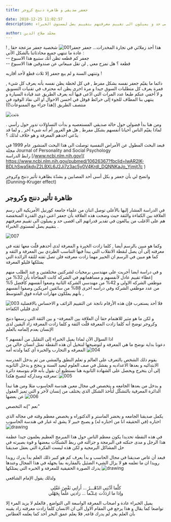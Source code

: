 ```yaml
---
title: جعفر صديقي و ظاهرة دننج كروجر

date: 2018-12-25 11:02:57
description: في الدراسة المشار إليها  توصل اثنان من علماء جامعة كورنيل الأمريكية الى رسم العلاقة بين الكفاءة والثقة حيث وضحت هذه العلاقة بأن جعفر اعني  ذوي القدرة المنخفضة هم على الاغلب من يبالغون في تقدير قدراتهم الى اقصى حد و يميلون الى تقييم معرفتهم بتقييم يصل لمستوى الخبراء .

author: محمّد صلاح الدين
---
```



! هذا أحد زملائي في تجارة المخدرات… جعفر
![جعفر001](../../images/001/jafar001.jpg)
شخصية جعفر مزعجة حقا , عادة ما تنتهي جميع محادثاتنا بالشكل الأتي :  
--  جعفر كم قطعه تظن أنك ستبيع هذا الاسبوع  
--  قطعة ؟ هل تمزح معي , لن تقل مبيعاتي عن صندوقين هذا الاسبوع 
 
وتنتهي السنة و لم يبع جعفر إلا ثلاث قطع لأحد أقاربه !

دائما  ما يقيّم جعفر نفسه بشكل مفرط , في كل لحظة  يظن نفسه بأنه يعرف كل شيء ,  فمرة  يعرف كل متطلبات السوق جيدا و مرة اخرى يظن انه  محترف في تقنيات التسويق  و لا أخفي عنكم طبعا عدد المرات التي ادّعى فيها  أنه يعرف الطريق عند قيادة السيارة و ينتهي بنا المطاف للجوء إلى خرائط قوقل في احسن الاحوال او الى نفاذ الوقود في منتصف الطريق ((هذا جزاء بيع الممنوعات!))

![ةثث](../../images/001/jafar002.jpg)

ومن هنا بدأ فضولي حول حالة صديقي المستعصيه و بدأت التساؤلات تدور حول رأسي .
لماذا يقيّم الناس أحيانا أنفسهم بشكل مفرط ,  هل هو الغرور أم أنه شيء آخر , و لما قد يدّعي أحدهم المعرفة و هو خلاف لذلك ؟

فبعد البحث المطول عن الأمراض النفسية توصلت الى هذا البحث المنشور عام 1999 في مجلة Journal of Personality and Social Psychology  
رابط الدراسة
[/www.ncbi.nlm.nih.gov](  https://www.ncbi.nlm.nih.gov/pubmed/10626367?fbclid=IwAR2lK-BDLhSwa5kdvZ2LBXL6J2Ji7z3ac5y0V4KrdI_DQNNKaJo_Yjmjt7c
)  

واتضح لي بأن جعفر و بكل أسى أحد المصابين و بشدّة بظاهرة تأثير دننج وكروجر (Dunning-Kruger effect)

## ظاهرة تأثير دننج وكروجر   
في الدراسة المشار إليها بالأعلى توصل اثنان من علماء جامعة كورنيل الأمريكية الى رسم العلاقة بين الكفاءة والثقة حيث وضحت هذه العلاقة بأن جعفر اعني  ذوي القدرة المنخفضة هم على الاغلب من يبالغون في تقدير قدراتهم الى اقصى حد و يميلون الى تقييم معرفتهم بتقييم يصل لمستوى الخبراء .

![007](../../images/001/point007.jpg)

وكما هو مبين بالرسم أيضا , كلما زادت الخبرة و المعرفة لدى أحدهم  قلّت معها ثقته في معرفته  إلى أن يصل لنقطة الانقلاب التي يبدأ فيها التناسب الطردي بين المعرفة و الثقه 
و كما هو مبين في الرسم ان الخبير مهما زادت معرفته فلن تصل ثقته للثقة الزائدة التي يمتلكها قليلو المعرفة

و في دراسة ايضا أجريت على مهندسي برمجيات لشركتين مختلفتين و عند الطلب منهم إعطاء تقييم عادل لأنفسهم و مساهماتهم في الشركه كانت المفاجأة بأن 32% من موظفي الشركه الاولى و 42% من مهندسي الشركة الثانية وضعوا أنفسهم كأفضل 5% من عدد موظفي الشركة وفي دراسه اخرى 88% من سائقين امريكين وصفوا أنفسهم بأنهم يملكون مهارات قياده  فوق المتوسط ,   

![003](../../images/001/jafar003.jpg)
 فلا أحد يستغرب فإن هذه الأرقام ناتجة عن التقييم الزائف و الاحساس بالافضلية لدى قليلي الكفاءة

و لكن ما هو مثير للاهتمام حقا أن العلاقة بين المعرفة- و بين الثقة التي رسمها  دننج وكروجر توضح أنه كلما زادت المعرفة قلّت الثقة و كلما زادت المعرفة زاد اليقين لدى الإنسان بعدم إلمامه بالعلم

اذا السؤال الآن لماذا يميل الخبراء  إلى التقليل من أنفسهم ؟  
دعونا بداية نوضح ما هي  المعرفة و لتوضيحها لنتخيل أن هذه النقطة تمثل انسان خالي من المعرفه و التجارب والخبرة أي  كما ولدته أمه 
![004](../../images/001/point001.jpg)

يقوم ذلك الشخص بالتعرف على العالم و تعلم النطق والمشي من ثم  يدخل المدرسه الابتدائيه و بعدها الاعداديه و يفشل في صف العلوم ليعيد السنة و ينجح  و يدخل الثانويه إلى أن يتخرج ويحصل على الشهادة الثانوية هنا نستطيع أن نقول بأنه قام بتوسعة دائرة معرفته ومداركه لتصبح هكذا: 
![005](../../images/001/point002.jpg)

و يدخل من بعدها الجامعه و يتخصص في مجال معين هندسة الحاسوب مثلا ومن هنا تبدأ الدائرة المعرفية بالتشكّل لتأخذ الشكل الذي يختلف من إنسان لأخر و التي تميز العقول عن بعضها 
![006](../../images/001/point004.jpg)

نعم  "إنه التخصص"

يكمل صديقنا الجامعه و يحضر الماستر و الدكتوراه و يخصص معظم وقته في مجاله الذي اختاره (في الحقيقه انا من اختاره له) و يصبح خبير لا يشق له غبار  في هندسة الحاسوب
![drawing](../../images/001/point005.jpg)

في هذه النقطة تحديدا يكون معظم الناس حول هذا المبرمج العظيم يعلمون جيدا عظمة هذا الرجل و مدى حنكته في البرمجة و جزالته في ربط الشبكات ببعضها و قوة بصيرته في حل المشاكل البرمجية و لكن هذه ليست الفكرة التي بعقل صديقنا  

فبعد أن غاص صديقنا في مجال الحاسب و بدأ يعرف كم هو كبير ذلك العلم بدأ يدرك رويدا رويدا ان ما تعلمه هو لا يزال الشيء الضئيل بالمقارنة بما يجهله في هذا المجال وعندها يدرك الصورة الحقيقية للمعرفة و الخبره التي يمتلكها 
![drawing](../../images/001/point006.jpg)


ولذلك يقول الإمام الشافعي
<center>كلَّما أدَّبَنِي الدّهْـــرُ ... أَرانِي نَقْصَ عَقْلِي</center>  
<center>وإذا ما ازدَدْت عِـلـْماً ... زادنِي علْماً بِجَهْلي</center>


يميل الخبراء عادة و اصحاب المعرفة الواسعة الى التواضع , فالعلم لا يزيد المرء إلا تواضعا كما يقال و هذا يرجع في المقام الاول الى ان الانسان كلما زادت معرفته زاد يقينه بأن العلم بحر  لم يدرك قاعه, فلا يعلم عمق البحر أحد كما يعلمه الغطاس 
 
